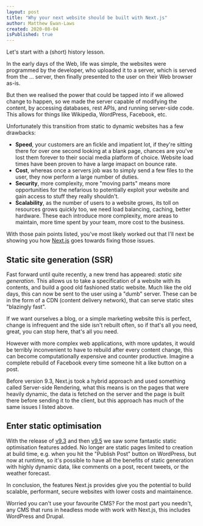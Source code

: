 ```yaml
---
layout: post
title: "Why your next website should be built with Next.js"
author: Matthew Ewan-Laws
created: 2020-08-04
isPublished: true
---
```


Let's start with a (short) history lesson.

In the early days of the Web, life was simple, the websites were programmed by the developer, who uploaded it to a server, which is served from the ... server, then finally presented to the user on their Web browser as-is.

But then we realised the power that could be tapped into if we allowed change to happen, so we made the server capable of modifying the content, by accessing databases, rest APIs, and running server-side code. This allows for things like Wikipedia, WordPress, Facebook, etc.

Unfortunately this transition from static to dynamic websites has a few drawbacks:

- **Speed**, your customers are an fickle and impatient lot, if they're sitting there for over one second looking at a blank page, chances are you've lost them forever to their social media platform of choice. Website load times have been proven to have a large imapact on bounce rate.
- **Cost**, whereas once a servers job was to simply send a few files to the user, they now perform a large number of duties.
- **Security**, more complexity, more "moving parts" means more opportunities for the nefarious to potentially exploit your website and gain access to stuff they really shouldn't.
- **Scalability**, as the number of users to a website grows, its toll on resources grows quickly too, we need load balancing, caching, better hardware. These each introduce more complexity, more areas to maintain, more time spent by your team, more cost to the business.

With those pain points listed, you've most likely worked out that I'll next be showing you how [Next.js](https://nextjs.org/) goes towards fixing those issues.

## Static site generation (SSR)

Fast forward until quite recently, a new trend has appeared: *static site generation*. This allows us to take a specification of a website with its contents, and build a good old fashioned static website. Much like the old days, this can now be sent to the user using a "dumb" server. These can be in the form of a CDN (content delivery network), that can serve static sites "blazingly fast".

If we want ourselves a blog, or a simple marketing website this is perfect, change is infrequent and the side isn't rebuilt often, so if that's all you need, great, you can stop here, that's all you need.

However with more complex web applications, with more updates, it would be terribly inconvenient to have to rebuild after every content change, this can become computationally expensive and counter productive. Imagine a complete rebuild of Facebook every time someone hit a like button on a post.

Before version 9.3, Next.js took a hybrid approach and used something called Server-side Rendering, what this means is on the pages that were heavily dynamic, the data is fetched on the server and the page is built there before sending it to the client, but this approach has much of the same issues I listed above.

## Enter static optimisation

With the release of [v9.3](https://nextjs.org/blog/next-9-3) and then [v9.5](https://nextjs.org/blog/next-9-5) we saw some fantastic static optimisation features added. No longer are static pages limited to creation at build time, e.g. when you hit the "Publish Post" button on WordPress, but now at runtime, so it's possible to have all the benefits of static generation with highly dynamic data, like comments on a post, recent tweets, or the weather forecast.

In conclusion, the features Next.js provides give you the potential to build scalable, performant, secure websites with lower costs and maintainence.

Worried you can't use your favourite CMS? For the most part you needn't, any CMS that runs in headless mode with work with Next.js, this includes WordPress and Drupal.
